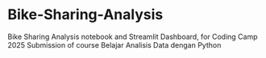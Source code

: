 # Bike-Sharing-Analysis
Bike Sharing Analysis notebook and Streamlit Dashboard, for Coding Camp 2025 Submission of course Belajar Analisis Data dengan Python
